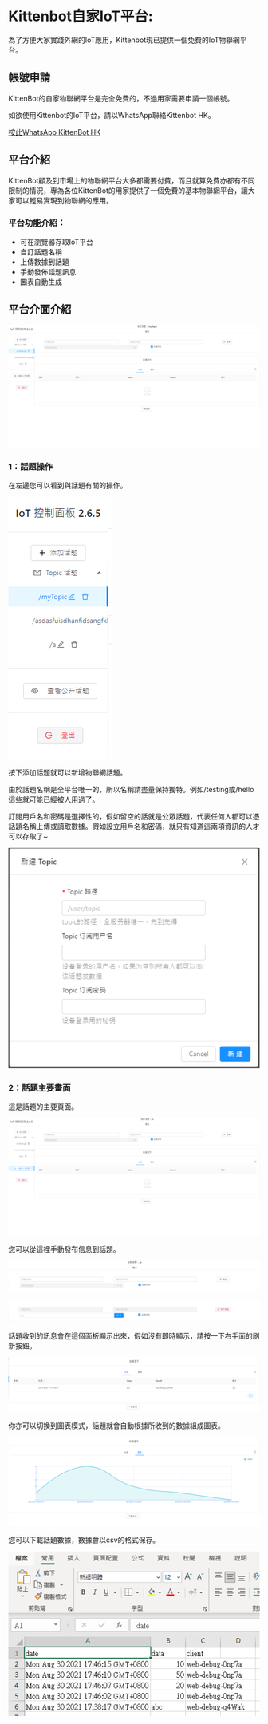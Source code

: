 # Kittenbot自家IoT平台:

為了方便大家實踐外網的IoT應用，Kittenbot現已提供一個免費的IoT物聯網平台。

## 帳號申請

KittenBot的自家物聯網平台是完全免費的，不過用家需要申請一個帳號。

如欲使用Kittenbot的IoT平台，請以WhatsApp聯絡Kittenbot HK。

[按此WhatsApp KittenBot HK](https://api.whatsapp.com/send?phone=85296480090&text=你好,我想申請免費Kittenbot物聯網平台登入)

## 平台介紹

KittenBot顧及到市場上的物聯網平台大多都需要付費，而且就算免費亦都有不同限制的情況，專為各位KittenBot的用家提供了一個免費的基本物聯網平台，讓大家可以輕易實現到物聯網的應用。

### 平台功能介紹：

- 可在瀏覽器存取IoT平台
- 自訂話題名稱
- 上傳數據到話題
- 手動發佈話題訊息
- 圖表自動生成

## 平台介面介紹

![](./iotimage/kittenbot_1.png)

### 1：話題操作

在左邊您可以看到與話題有關的操作。

![](./iotimage/kittenbot_2.png)

按下添加話題就可以新增物聯網話題。

由於話題名稱是全平台唯一的，所以名稱請盡量保持獨特。例如/testing或/hello這些就可能已經被人用過了。

訂閱用戶名和密碼是選擇性的，假如留空的話就是公眾話題，代表任何人都可以憑話題名稱上傳或讀取數據。假如設立用戶名和密碼，就只有知道這兩項資訊的人才可以存取了~

![](./iotimage/kittenbot_3.png)

### 2：話題主要畫面

這是話題的主要頁面。

![](./iotimage/kittenbot_4.png)

您可以從這裡手動發布信息到話題。

![](./iotimage/kittenbot_5.png)

![](./iotimage/kittenbot_6.png)

話題收到的訊息會在這個面板顯示出來，假如沒有即時顯示，請按一下右手面的刷新按鈕。

![](./iotimage/kittenbot_7.png)

你亦可以切換到圖表模式，話題就會自動根據所收到的數據組成圖表。

![](./iotimage/kittenbot_8.png)

您可以下載話題數據，數據會以csv的格式保存。

![](./iotimage/kittenbot_9.png)